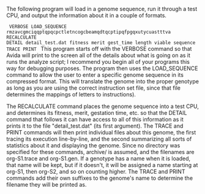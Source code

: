 The following program will load in a genome sequence, run it through a test CPU, and output the information about it in a couple of formats.

<code>  VERBOSE
  LOAD_SEQUENCE rmzavcgmciqqptqpqcpctletncogcbeamqdtqcptipqfpgqxutycuastttva
  RECALCULATE
  DETAIL detail_test.dat fitness merit gest_time length viable sequence
  TRACE
  PRINT
</code>
This program starts off with the VERBOSE command so that Avida will print to the screen all of the details about what is going on as it runs the analyze script; I recommend you begin all of your programs this way for debugging purposes. The program then uses the LOAD_SEQUENCE command to allow the user to enter a specific genome sequence in its compressed format. This will translate the genome into the proper genotype as long as you are using the correct instruction set file, since that file determines the mappings of letters to instructions).

The RECALCULATE command places the genome sequence into a test CPU, and determines its fitness, merit, gestation time, etc. so that the DETAIL command that follows it can have access to all of this information as it prints it to the file "detail_test.dat" (its first argument). The TRACE and PRINT commands will then print individual files about this genome, the first tracing its execution line-by-line, and the second summarizing all sorts of statistics about it and displaying the genome. Since no directory was specified for these commands, archive/ is assumed, and the filenames are org-S1.trace and org-S1.gen. If a genotype has a name when it is loaded, that name will be kept, but if it doesn't, it will be assigned a name starting at org-S1, then org-S2, and so on counting higher. The TRACE and PRINT commands add their own suffixes to the genome's name to determine the filename they will be printed as.
